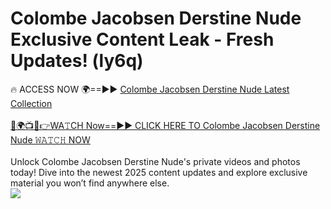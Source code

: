 # Colombe Jacobsen Derstine Nude Exclusive Content Leak - Fresh Updates! (ly6q)

🔥 ACCESS NOW 🌍==►► <a href="https://tinyurl.com/yc657z5k" rel="nofollow">Colombe Jacobsen Derstine Nude Latest Collection</a>
<br><br>
[🔴🌍📺📱👉WA𝚃CH Now==►► CLICK HERE TO Colombe Jacobsen Derstine Nude 𝚆𝙰𝚃𝙲𝙷 NOW](https://tinyurl.com/yc657z5k)
<br><br>
Unlock Colombe Jacobsen Derstine Nude's private videos and photos today! Dive into the newest 2025 content updates and explore exclusive material you won’t find anywhere else.
<br>
<a href="https://tinyurl.com/yc657z5k" rel="nofollow" data-target="animated-image.originalLink"><img src="https://camo.githubusercontent.com/8a4f000d20f83aca3bf7ec5f350d767afa0574a8a352519fd8cfa583a6f93a33/68747470733a2f2f692e696d6775722e636f6d2f644a486b345a712e676966" data-canonical-src="https://i.imgur.com/dJHk4Zq.gif" style="max-width: 100%; display: inline-block;" data-target="animated-image.originalImage"></a>
<br>

